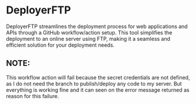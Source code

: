 # DeployerFTP
DeployerFTP streamlines the deployment process for web applications and APIs through a GitHub workflow/action setup. This tool simplifies the deployment to an online server using FTP, making it a seamless and efficient solution for your deployment needs.


## NOTE:
This workflow action will fail because the secret credentials are not defined, as I do not need the branch to publish/deploy any code to my server.
But everything is working fine and it can seen on the error message returned as reason for this failure.

